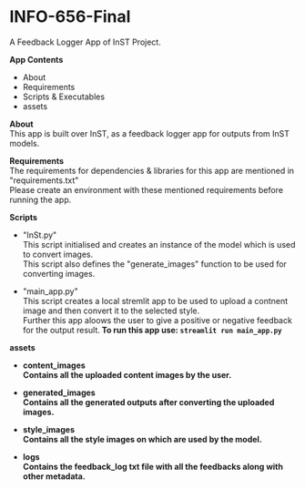 # INFO-656-Final
A Feedback Logger App of InST Project.

**App Contents**
- About
- Requirements
- Scripts & Executables
- assets

**About**</br>
This app is built over InST, as a feedback logger app for outputs from InST models.

**Requirements**</br>
The requirements for dependencies & libraries for this app are mentioned in "requirements.txt"<br>
Please create an environment with these mentioned requirements before running the app.

**Scripts**</br>
- "InSt.py"<br>
This script initialised and creates an instance of the model which is used to convert images.<br>
This script also defines the "generate_images" function to be used for converting images.

- "main_app.py"<br>
This script creates a local stremlit app to be used to upload a contnent image and then convert it to the selected style.<br>
Further this app aloows the user to give a positive or negative feedback for the output result.<b>
To run this app use: ```streamlit run main_app.py```

**assets**</br>
- content_images</br>
Contains all the uploaded content images by the user.

- generated_images</br>
Contains all the generated outputs after converting the uploaded images.

- style_images</br>
Contains all the style images on which are used by the model.

- logs</br>
Contains the feedback_log txt file with all the feedbacks along with other metadata.